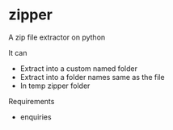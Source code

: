 # zipper
A zip file extractor on python

It can
- Extract into a custom named folder 
- Extract into a folder names same as the file 
- In temp zipper folder 

Requirements 
- enquiries
